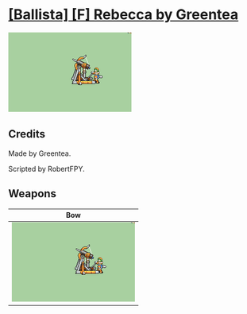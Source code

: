 # [\[Ballista\] \[F\] Rebecca by Greentea](./)
 

<img src="./5.%20Bow/Bow_000.png" alt="[Ballista] [F] Rebecca by Greentea standing" />

## Credits

Made by Greentea.

Scripted by RobertFPY.

## Weapons
 

|Bow |
|  :---: |
| <img alt="Bow animation" src="./5.%20Bow/Bow.gif" /> |
